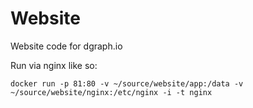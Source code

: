 # Website
Website code for dgraph.io

Run via nginx like so:
```
docker run -p 81:80 -v ~/source/website/app:/data -v ~/source/website/nginx:/etc/nginx -i -t nginx
```
